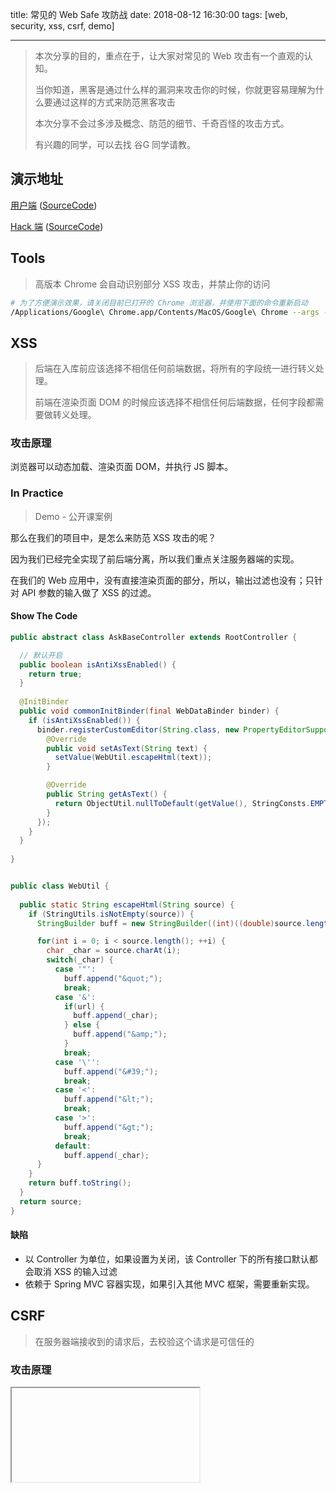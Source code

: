 title: 常见的 Web Safe 攻防战 
date: 2018-08-12 16:30:00
tags: [web, security, xss, csrf, demo]

---

> 本次分享的目的，重点在于，让大家对常见的 Web 攻击有一个直观的认知。
>
> 当你知道，黑客是通过什么样的漏洞来攻击你的时候，你就更容易理解为什么要通过这样的方式来防范黑客攻击
>
> 本次分享不会过多涉及概念、防范的细节、千奇百怪的攻击方式。
>
> 有兴趣的同学，可以去找 谷G 同学请教。



## 演示地址


[用户端](http://web-safe-demo.herokuapp.com/login)  ([SourceCode](https://github.com/kenneth-hao/web-safe-demo))

[Hack 端](http://web-safe-demo-hack.herokuapp.com) ([SourceCode](https://github.com/kenneth-hao/web-safe-demo-hack))


## Tools


> 高版本 Chrome 会自动识别部分 XSS 攻击，并禁止你的访问
```sh
# 为了方便演示效果，请关闭目前已打开的 Chrome 浏览器，并使用下面的命令重新启动
/Applications/Google\ Chrome.app/Contents/MacOS/Google\ Chrome --args --disable-xss-auditor
```

<!-- more -->


## XSS


> 后端在入库前应该选择不相信任何前端数据，将所有的字段统一进行转义处理。
>
> 前端在渲染页面 DOM 的时候应该选择不相信任何后端数据，任何字段都需要做转义处理。

### 攻击原理

浏览器可以动态加载、渲染页面 DOM，并执行 JS 脚本。

### In Practice

> Demo - 公开课案例

那么在我们的项目中，是怎么来防范 XSS 攻击的呢？

因为我们已经完全实现了前后端分离，所以我们重点关注服务器端的实现。

在我们的 Web 应用中，没有直接渲染页面的部分，所以，输出过滤也没有；只针对 API 参数的输入做了 XSS 的过滤。

#### Show The Code

```java
public abstract class AskBaseController extends RootController {

  // 默认开启
  public boolean isAntiXssEnabled() {
    return true;
  }
  
  @InitBinder
  public void commonInitBinder(final WebDataBinder binder) {
    if (isAntiXssEnabled()) {
      binder.registerCustomEditor(String.class, new PropertyEditorSupport() {
        @Override
        public void setAsText(String text) {
          setValue(WebUtil.escapeHtml(text));
        }

        @Override
        public String getAsText() {
          return ObjectUtil.nullToDefault(getValue(), StringConsts.EMPTY).toString();
        }
      });
    }
  }
  
}


public class WebUtil {
  
  public static String escapeHtml(String source) {
    if (StringUtils.isNotEmpty(source)) {
      StringBuilder buff = new StringBuilder((int)((double)source.length() * 1.3D));

      for(int i = 0; i < source.length(); ++i) {
        char _char = source.charAt(i);
        switch(_char) {
          case '"':
            buff.append("&quot;");
            break;
          case '&':
            if(url) {
              buff.append(_char);
            } else {
              buff.append("&amp;");
            }
            break;
          case '\'':
            buff.append("&#39;");
            break;
          case '<':
            buff.append("&lt;");
            break;
          case '>':
            buff.append("&gt;");
            break;
          default:
            buff.append(_char);
      }
    }
    return buff.toString();
  }
  return source;
}

```

#### 缺陷

- 以 Controller 为单位，如果设置为关闭，该 Controller 下的所有接口默认都会取消 XSS 的输入过滤
- 依赖于 Spring MVC 容器实现，如果引入其他 MVC 框架，需要重新实现。


## CSRF

> 在服务器端接收到的请求后，去校验这个请求是可信任的

### 攻击原理

<iframe> 是浏览器早点支持的标准规范之一

iframe 内嵌的网页可以是第三方的完全独立的站点，与当前父容器站点关联很小。

在 iframe 标签内部的表单提交，默认会当做是第三方站点发出的请求，与当前父容器无关。

### In Practice

然后，我找了下我们项目中防范 CSRF 的方式。。

Em……….. 

成功攻击目标。。

怎么防范，就留个课后作业吧。。

## SQL 注入

> 只要不拼接 SQL，怎么样都行
>
> 脚本语言（PHP、Python），要特别注意！！





## REF

推荐阅读：[常见的 Web 安全攻防总结](https://zoumiaojiang.com/article/common-web-security/)
